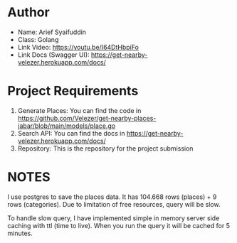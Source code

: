 # Author
- Name: Arief Syaifuddin
- Class: Golang
- Link Video: https://youtu.be/I64DtHbpiFo
- Link Docs (Swagger UI): https://get-nearby-velezer.herokuapp.com/docs/

# Project Requirements
1. Generate Places: You can find the code in https://github.com/Velezer/get-nearby-places-jabar/blob/main/models/place.go
2. Search API: You can find the docs in https://get-nearby-velezer.herokuapp.com/docs/
3. Repository: This is the repository for the project submission

# NOTES
I use postgres to save the places data. It has 104.668 rows (places) + 9 rows (categories).
Due to limitation of free resources, query will be slow.

To handle slow query, I have implemented simple in memory server side caching with ttl (time to live).
When you run the query it will be cached for 5 minutes.
 
